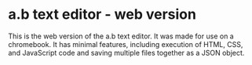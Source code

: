 # a.b text editor - web version
This is the web version of the a.b text editor. It was made for use on a chromebook. It has minimal features, including execution of HTML, CSS, and JavaScript code and saving multiple files together as a JSON object.

